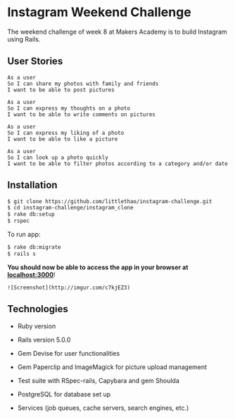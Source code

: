 # Instagram Weekend Challenge

The weekend challenge of week 8 at Makers Academy is to build Instagram using Rails.

## User Stories

```
As a user  
So I can share my photos with family and friends   
I want to be able to post pictures

As a user
So I can express my thoughts on a photo
I want to be able to write comments on pictures  

As a user   
So I can express my liking of a photo  
I want to be able to like a picture  

As a user  
So I can look up a photo quickly  
I want to be able to filter photos according to a category and/or date  
```

## Installation

```sh
$ git clone https://github.com/littlethao/instagram-challenge.git
$ cd instagram-challenge/instagram_clone
$ rake db:setup
$ rspec
```

To run app:

```sh
$ rake db:migrate
$ rails s
```

**You should now be able to access the app in your browser at [localhost:3000](http://localhost:3000)**!

```
![Screenshot](http://imgur.com/c7kjEZ3)
```

## Technologies

* Ruby version

* Rails version 5.0.0

* Gem Devise for user functionalities

* Gem Paperclip and ImageMagick for picture upload management

* Test suite with RSpec-rails, Capybara and gem Shoulda

* PostgreSQL for database set up

* Services (job queues, cache servers, search engines, etc.)
